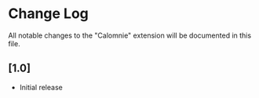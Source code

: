 # Change Log

All notable changes to the "Calomnie" extension will be documented in this file.

## [1.0]

- Initial release
